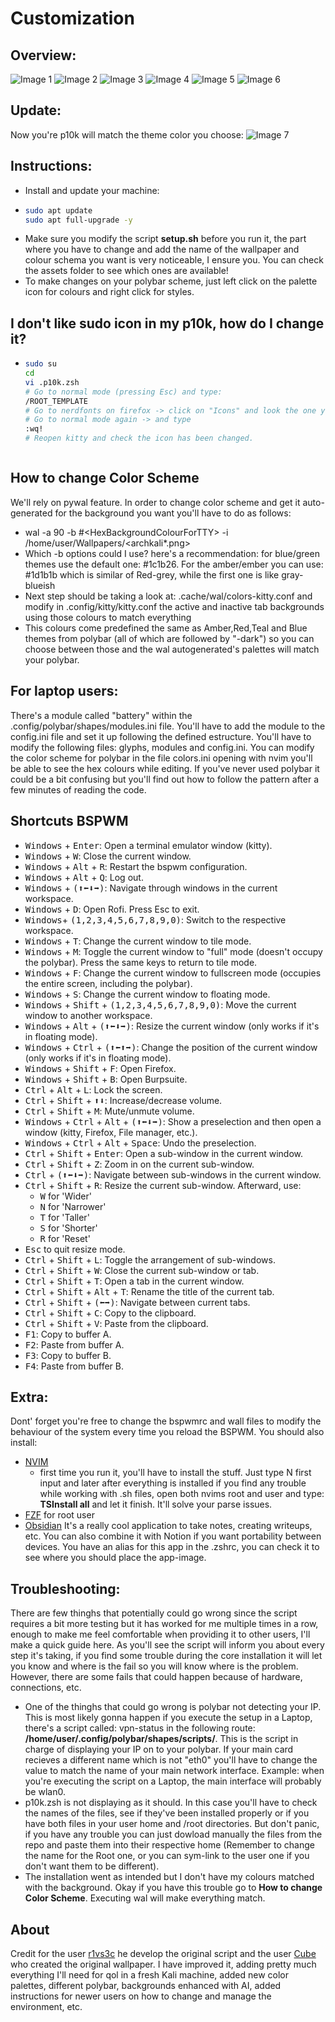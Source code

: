 # Customization

## Overview:
![Image 1](assets/2023-12-10_14-13.png)
![Image 2](assets/2023-12-10_14-13_1.png)
![Image 3](assets/archkaliAmber.png)
![Image 4](assets/archkaliEmber.png)
![Image 5](assets/archkaliGreen.png)
![Image 6](assets/archkaliBlue.png)

## Update:
Now you're p10k will match the theme color you choose:
![Image 7](assets/p10kmatch.png)

## Instructions:
- Install and update your machine:
- ```bash
  sudo apt update
  sudo apt full-upgrade -y
- Make sure you modify the script **setup.sh** before you run it, the part where you have to change and add the name of the wallpaper and colour schema you want is very noticeable, I ensure you. You can check the assets folder to see which ones are available!
- To make changes on your polybar scheme, just left click on the palette icon for colours and right click for styles.

## I don't like sudo icon in my p10k, how do I change it?
- ```bash
  sudo su
  cd
  vi .p10k.zsh
  # Go to normal mode (pressing Esc) and type:
  /ROOT_TEMPLATE
  # Go to nerdfonts on firefox -> click on "Icons" and look the one you prefer, copy it and paste on top on the previous one.
  # Go to normal mode again -> and type
  :wq!
  # Reopen kitty and check the icon has been changed.
  
  

## How to change Color Scheme
We'll rely on pywal feature. In order to change color scheme and get it auto-generated for the background you want you'll have to do as follows:
- wal -a 90 -b #\<HexBackgroundColourForTTY> -i /home/user/Wallpapers/\<archkali*.png>
- Which -b options could I use? here's a recommendation: for blue/green themes use the default one: #1c1b26. For the amber/ember you can use: #1d1b1b which is similar of Red-grey, while the first one is like gray-blueish
- Next step should be taking a look at: .cache/wal/colors-kitty.conf and modify in .config/kitty/kitty.conf the active and inactive tab backgrounds using those colours to match everything
- This colours come predefined the same as Amber,Red,Teal and Blue themes from polybar (all of which are followed by "-dark") so you can choose between those and the wal autogenerated's palettes will match your polybar.

## For laptop users:
There's a module called "battery" within the .config/polybar/shapes/modules.ini file. You'll have to add the module to the config.ini file and set it up following the defined estructure. You'll have to modify the following files: glyphs, modules and config.ini. You can modify the color scheme for polybar in the file colors.ini opening with nvim you'll be able to see the hex colours while editing. If you've never used polybar it could be a bit confusing but you'll find out how to follow the pattern after a few minutes of reading the code.


## Shortcuts BSPWM

- <kbd>Windows</kbd> + <kbd>Enter</kbd>: Open a terminal emulator window (kitty). 
- <kbd>Windows</kbd> + <kbd>W</kbd>: Close the current window.
- <kbd>Windows</kbd> + <kbd>Alt</kbd> + <kbd>R</kbd>: Restart the bspwm configuration.
- <kbd>Windows</kbd> + <kbd>Alt</kbd> + <kbd>Q</kbd>: Log out.
- <kbd>Windows</kbd> + <kbd>(⬆⬅⬇➡)</kbd>: Navigate through windows in the current workspace.
- <kbd>Windows</kbd> + <kbd>D</kbd>: Open Rofi. Press Esc to exit.
- <kbd>Windows</kbd>+ <kbd>(1,2,3,4,5,6,7,8,9,0)</kbd>: Switch to the respective workspace.
- <kbd>Windows</kbd> + <kbd>T</kbd>: Change the current window to tile mode.
- <kbd>Windows</kbd> + <kbd>M</kbd>: Toggle the current window to "full" mode (doesn't occupy the polybar). Press the same keys to return to tile mode.
- <kbd>Windows</kbd> + <kbd>F</kbd>: Change the current window to fullscreen mode (occupies the entire screen, including the polybar).
- <kbd>Windows</kbd> + <kbd>S</kbd>: Change the current window to floating mode.
- <kbd>Windows</kbd> + <kbd>Shift</kbd> + <kbd>(1,2,3,4,5,6,7,8,9,0)</kbd>: Move the current window to another workspace.
- <kbd>Windows</kbd> + <kbd>Alt</kbd> + <kbd>(⬆⬅⬇➡)</kbd>: Resize the current window (only works if it's in floating mode).
- <kbd>Windows</kbd> + <kbd>Ctrl</kbd> + <kbd>(⬆⬅⬆➡)</kbd>: Change the position of the current window (only works if it's in floating mode).
- <kbd>Windows</kbd> + <kbd>Shift</kbd> + <kbd>F</kbd>: Open Firefox.
- <kbd>Windows</kbd> + <kbd>Shift</kbd> + <kbd>B</kbd>: Open Burpsuite.
- <kbd>Ctrl</kbd> + <kbd>Alt</kbd> + <kbd>L</kbd>: Lock the screen.
- <kbd>Ctrl</kbd> + <kbd>Shift</kbd> + <kbd>⬆⬇</kbd>: Increase/decrease volume.
- <kbd>Ctrl</kbd> + <kbd>Shift</kbd> + <kbd>M</kbd>: Mute/unmute volume.
- <kbd>Windows</kbd> + <kbd>Ctrl</kbd> + <kbd>Alt</kbd> + <kbd>(⬆⬅⬇➡)</kbd>: Show a preselection and then open a window (kitty, Firefox, File manager, etc.).
- <kbd>Windows</kbd> + <kbd>Ctrl</kbd> + <kbd>Alt</kbd> + <kbd>Space</kbd>: Undo the preselection.
- <kbd>Ctrl</kbd> + <kbd>Shift</kbd> + <kbd>Enter</kbd>: Open a sub-window in the current window.
- <kbd>Ctrl</kbd> + <kbd>Shift</kbd> + <kbd>Z</kbd>: Zoom in on the current sub-window.
- <kbd>Ctrl</kbd> + <kbd>(⬆⬅⬇➡)</kbd>: Navigate between sub-windows in the current window.
- <kbd>Ctrl</kbd> + <kbd>Shift</kbd> + <kbd>R</kbd>: Resize the current sub-window. Afterward, use:
  - <kbd>W</kbd> for 'Wider'
  - <kbd>N</kbd> for 'Narrower'
  - <kbd>T</kbd> for 'Taller'
  - <kbd>S</kbd> for 'Shorter'
  - <kbd>R</kbd> for 'Reset'
- <kbd>Esc</kbd> to quit resize mode.
- <kbd>Ctrl</kbd> + <kbd>Shift</kbd> + <kbd>L</kbd>: Toggle the arrangement of sub-windows.
- <kbd>Ctrl</kbd> + <kbd>Shift</kbd> + <kbd>W</kbd>: Close the current sub-window or tab.
- <kbd>Ctrl</kbd> + <kbd>Shift</kbd> + <kbd>T</kbd>: Open a tab in the current window.
- <kbd>Ctrl</kbd> + <kbd>Shift</kbd> + <kbd>Alt</kbd> + <kbd>T</kbd>: Rename the title of the current tab.
- <kbd>Ctrl</kbd> + <kbd>Shift</kbd> + <kbd>(⬅➡)</kbd>: Navigate between current tabs.
- <kbd>Ctrl</kbd> + <kbd>Shift</kbd> + <kbd>C</kbd>: Copy to the clipboard.
- <kbd>Ctrl</kbd> + <kbd>Shift</kbd> + <kbd>V</kbd>: Paste from the clipboard.
- <kbd>F1</kbd>: Copy to buffer A.
- <kbd>F2</kbd>: Paste from buffer A.
- <kbd>F3</kbd>: Copy to buffer B.
- <kbd>F4</kbd>: Paste from buffer B.

## Extra:
  
  Dont' forget you're free to change the bspwmrc and wall files to modify the behaviour of the system every time you reload the BSPWM.
  You should also install:
  - [NVIM](https://github.com/neovim/neovim/releases/tag/stable)
    - first time you run it, you'll have to install the stuff. Just type N first input and later after everything is installed if you find any trouble while working with .sh files, open both nvims root and user and type: **TSInstall all** and let it   finish. It'll solve your parse issues.
  - [FZF](https://github.com/junegunn/fzf) for root user
  - [Obsidian](https://obsidian.md/) It's a really cool application to take notes, creating writeups, etc. You can also combine it with Notion if you want portability between devices. You have an alias for this app in the .zshrc, you can check it to see where you should place the app-image.

## Troubleshooting:
There are few thinghs that potentially could go wrong since the script requires a bit more testing but it has worked for me multiple times in a row, enough to make me feel comfortable when providing it to other users, I'll make a quick guide here.
As you'll see the script will inform you about every step it's taking, if you find some trouble during the core installation it will let you know and where is the fail so you will know where is the problem. However, there are some fails
that could happen because of hardware, connections, etc. 
- One of the thinghs that could go wrong is polybar not detecting your IP. This is most likely gonna happen if you execute the setup in a Laptop, there's a script called: vpn-status in the following route: **/home/user/.config/polybar/shapes/scripts/**. This is the script in charge of displaying your IP on to your polybar. If your main card recieves a different name which is not "eth0" you'll have to change the value to match the name of your main network interface. Example: when you're executing the script on a Laptop, the main interface will probably be wlan0.
- p10k.zsh is not displaying as it should. In this case you'll have to check the names of the files, see if they've been installed properly or if you have both files in your user home and /root directories. But don't panic, if you have any trouble you can just dowload manually the files from the repo and paste them into their respective home (Remember to change the name for the Root one, or you can sym-link to the user one if you don't want them to be different).
- The installation went as intended but I don't have my colours matched with the background. Okay if you have this trouble go to **How to change Color Scheme**. Executing wal will make everything match.

## About
  Credit for the user [r1vs3c](https://github.com/r1vs3c) he develop the original script and the user [Cube](https://github.com/ZLCube) who created the original wallpaper. I have improved it, adding pretty much everything I'll need for qol in a fresh Kali machine, added new color palettes, different polybar, backgrounds enhanced with AI, added instructions for newer users on how to change and manage the environment, etc.
